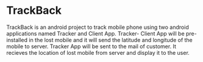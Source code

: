 # TrackBack
TrackBack is an android project to track mobile phone using two android applications named Tracker and Client App. Tracker- Client App will be pre-installed in the lost mobile and it will send the latitude and longitude of the mobile to server. Tracker App will be sent to the mail of customer. It recieves the location of lost mobile from server and display it to the user.
